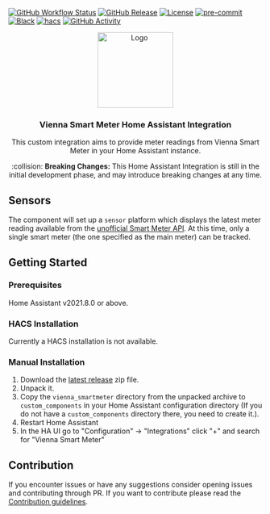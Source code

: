 [![GitHub Workflow Status][workflow-shield]][workflow]
[![GitHub Release][releases-shield]][releases]
[![License][license-shield]](LICENSE)
[![pre-commit][pre-commit-shield]][pre-commit]
[![Black][black-shield]][black]
[![hacs][hacsbadge]][hacs]
[![GitHub Activity][commits-shield]][commits]

<p align="center">
  <a href="https://github.com/leikoilja/ha-google-home">
    <img src="https://blog.wienernetze.at/wp-content/uploads/2020/10/WN-LOGO-Plus-Der-Wiener-Netze-Blog_2x.png" alt="Logo" height="150">
  </a>
</p>

<h3 align="center">Vienna Smart Meter Home Assistant Integration</h3>

<p align="center">
  This custom integration aims to provide meter readings from Vienna Smart Meter in your Home Assistant instance.
</p>

<p align="center">
  :collision: <b>Breaking Changes:</b>
  This Home Assistant Integration is still in the initial development phase, and may introduce breaking changes at any time.
</p>

## Sensors

The component will set up a `sensor` platform which displays the latest meter reading available from the [unofficial Smart Meter API][smart-meter]. At this time, only a single smart meter (the one specified as the main meter) can be tracked.

## Getting Started

### Prerequisites

Home Assistant v2021.8.0 or above.

### HACS Installation

Currently a HACS installation is not available.

<!-- You can find it in the default HACS repo. Just search for `Vienna Smart Meter`. -->

### Manual Installation

1. Download the [latest release](https://github.com/platysma/hass-vienna-smartmeter/releases/latest/download/release.zip) zip file.
2. Unpack it.
3. Copy the `vienna_smartmeter` directory from the unpacked archive to `custom_components` in your Home Assistant configuration directory (If you do not have a `custom_components` directory there, you need to create it.).
4. Restart Home Assistant
5. In the HA UI go to "Configuration" -> "Integrations" click "+" and search for "Vienna Smart Meter"

## Contribution

If you encounter issues or have any suggestions consider opening issues and contributing through PR. If you want to contribute please read the [Contribution guidelines](CONTRIBUTING.md).

[workflow-shield]: https://img.shields.io/github/workflow/status/platysma/hass-vienna-smartmeter/Linting?style=for-the-badge
[workflow]: https://github.com/platysma/hass-vienna-smartmeter/actions
[releases-shield]: https://img.shields.io/github/release/platysma/hass-vienna-smartmeter.svg?style=for-the-badge
[releases]: https://github.com/platysma/hass-vienna-smartmeter/releases
[black]: https://github.com/psf/black
[black-shield]: https://img.shields.io/badge/code%20style-black-000000.svg?style=for-the-badge
[commits-shield]: https://img.shields.io/github/commit-activity/y/platysma/hass-vienna-smartmeter.svg?style=for-the-badge
[commits]: https://github.com/platysma/hass-vienna-smartmeter/commits/main
[hacs]: https://hacs.xyz
[hacsbadge]: https://img.shields.io/badge/HACS-Custom-orange.svg?style=for-the-badge
[license-shield]: https://img.shields.io/github/license/platysma/hass-vienna-smartmeter.svg?style=for-the-badge
[pre-commit]: https://github.com/pre-commit/pre-commit
[pre-commit-shield]: https://img.shields.io/badge/pre--commit-enabled-brightgreen?style=for-the-badge
[smart-meter]: https://github.com/platysma/vienna-smartmeter
